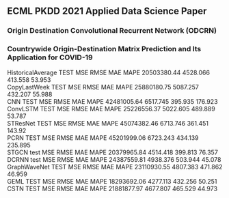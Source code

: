 ## ECML PKDD 2021 Applied Data Science Paper
### Origin Destination Convolutional Recurrent Network (ODCRN)
### Countrywide Origin-Destination Matrix Prediction and Its Application for COVID-19

HistoricalAverage	 TEST	 MSE	 RMSE	 MAE	 MAPE	20503380.44	4528.066	413.558	53.953 <br>
CopyLastWeek	 TEST	 MSE	 RMSE	 MAE	 MAPE	25880180.75	5087.257	432.207	55.988 <br>
CNN	 TEST	 MSE	 RMSE	 MAE	 MAPE	42481005.64	6517.745	395.935	176.923 <br> 
ConvLSTM	 TEST	 MSE	 RMSE	 MAE	 MAPE	25226556.37	5022.605	489.889	53.787 <br>
STResNet	 TEST	 MSE	 RMSE	 MAE	 MAPE	45074382.46	6713.746	361.451	143.92 <br>
PCRN	 TEST	 MSE	 RMSE	 MAE	 MAPE	45201999.06	6723.243	434.139	235.895 <br>
STGCN	 test	 MSE	 RMSE	 MAE	 MAPE	20379965.84	4514.418	399.813	76.357 <br>
DCRNN	 test	 MSE	 RMSE	 MAE	 MAPE	24387559.81	4938.376	503.944	45.078 <br>
GraphWaveNet	 TEST	 MSE	 RMSE	 MAE	 MAPE	23110930.55	4807.383	471.862	46.959 <br>
GEML	 TEST	 MSE	 RMSE	 MAE	 MAPE	18293692.06	4277.113	432.256	50.251 <br>
CSTN	 TEST	 MSE	 RMSE	 MAE	 MAPE	21881877.97	4677.807	465.529	44.973 <br>
